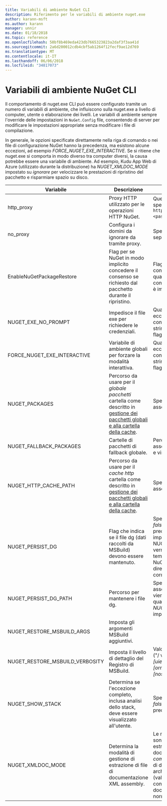 ```yaml
---
title: Variabili di ambiente NuGet CLI
description: Riferimento per le variabili di ambiente nuget.exe
author: karann-msft
ms.author: karann
manager: unnir
ms.date: 01/18/2018
ms.topic: reference
ms.openlocfilehash: 50bf8b469eda423db7665323823a2daf3f3aa41d
ms.sourcegitcommit: 2a6d200012cdb4cbf5ab1264f12fecf9ae12d769
ms.translationtype: MT
ms.contentlocale: it-IT
ms.lasthandoff: 06/06/2018
ms.locfileid: "34817073"
---
```

# <a name="nuget-cli-environment-variables"></a>Variabili di ambiente NuGet CLI

Il comportamento di nuget.exe CLI può essere configurato tramite un numero di variabili di ambiente, che influiscono sulla nuget.exe a livello di computer, utente o elaborazione dei livelli. Le variabili di ambiente sempre l'override delle impostazioni in `NuGet.Config` file, consentendo di server per modificare le impostazioni appropriate senza modificare i file di compilazione.

In generale, le opzioni specificate direttamente nella riga di comando o nei file di configurazione NuGet hanno la precedenza, ma esistono alcune eccezioni, ad esempio *FORCE_NUGET_EXE_INTERACTIVE*. Se si ritiene che nuget.exe si comporta in modo diverso tra computer diversi, la causa potrebbe essere una variabile di ambiente. Ad esempio, Kudu App Web di Azure (utilizzato durante la distribuzione) ha *NUGET_XMLDOC_MODE* impostato su *ignorare* per velocizzare le prestazioni di ripristino del pacchetto e risparmiare spazio su disco.

| Variabile | Descrizione | Note |
| --- | --- | --- |
| http_proxy | Proxy HTTP utilizzato per le operazioni HTTP NuGet. | Questo potrebbe essere specificato come `http://<username>:<password>@proxy.com`. |
| no_proxy | Configura i domini da ignorare da tramite proxy. | Specificare come domini separati da virgola (,). |
| EnableNuGetPackageRestore | Flag per se NuGet in modo implicito concedere il consenso se richiesto dal pacchetto durante il ripristino. | Flag specificato viene considerato *true* oppure *1*, qualsiasi altro valore considerato come flag non è impostata. |
| NUGET_EXE_NO_PROMPT | Impedisce il file exe per richiedere le credenziali. | Qualsiasi valore ad eccezione del fatto verrà considerata come una stringa vuota o null, questo flag set/true. |
| FORCE_NUGET_EXE_INTERACTIVE | Variabile di ambiente globali per forzare la modalità interattiva. | Qualsiasi valore ad eccezione del fatto verrà considerata come una stringa vuota o null, questo flag set/true. |
| NUGET_PACKAGES | Percorso da usare per il *globale pacchetti* cartella come descritto in [gestione dei pacchetti globali e alla cartella della cache](../consume-packages/managing-the-global-packages-and-cache-folders.md). | Specificato come percorso assoluto. |
| NUGET_FALLBACK_PACKAGES | Cartelle di pacchetti di fallback globale. | Percorsi di cartella assoluto separati da punto e virgola (;). |
| NUGET_HTTP_CACHE_PATH | Percorso da usare per il *cache http* cartella come descritto in [gestione dei pacchetti globali e alla cartella della cache](../consume-packages/managing-the-global-packages-and-cache-folders.md). | Specificato come percorso assoluto. |
| NUGET_PERSIST_DG | Flag che indica se il file dg (dati raccolti da MSBuild) devono essere mantenuto. | Specificato come *true* o *false* (impostazione predefinita), se non impostato NUGET_PERSIST_DG_PATH verrà archiviato in directory temporanea (cartella NuGetScratch nella directory temp di ambiente corrente). |
| NUGET_PERSIST_DG_PATH | Percorso per mantenere i file dg. | Specificato come percorso assoluto, questa opzione viene utilizzato solo quando *NUGET_PERSIST_DG* è impostata su true. |
| NUGET_RESTORE_MSBUILD_ARGS | Imposta gli argomenti MSBuild aggiuntivi. | |
| NUGET_RESTORE_MSBUILD_VERBOSITY | Imposta il livello di dettaglio del Registro di MSBuild. | Valore predefinito è *quiet* ("/ v: q"). I valori possibili *q [uiet]*, *m [inimal]*, *n [ormal]*, *d [etailed]*, e *diag [nostic]*. |
| NUGET_SHOW_STACK | Determina se l'eccezione completo, inclusa analisi dello stack, deve essere visualizzato all'utente. | Specificato come *true* o *false* (impostazione predefinita). |
| NUGET_XMLDOC_MODE | Determina la modalità di gestione di estrazione di file di documentazione XML assembly. | Le modalità supportate sono *ignorare* (non estrarre i file di documentazione XML), *comprimere* (archiviare file di documento XML come archivio zip) o *Nessuno* (valore predefinito, considerare i file di documento XML come normale file). |
